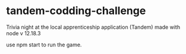 # tandem-codding-challenge
Trivia night at the local apprenticeship application (Tandem)
made with node v 12.18.3

use npm start to run the game.
